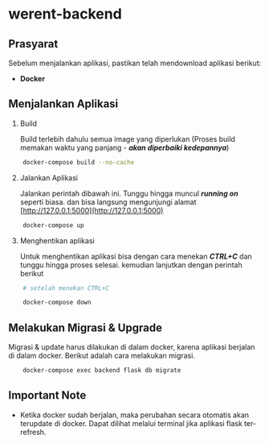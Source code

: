 # werent-backend

## Prasyarat

Sebelum menjalankan aplikasi, pastikan telah mendownload aplikasi berikut:

-   **Docker**

## Menjalankan Aplikasi

1. Build

    Build terlebih dahulu semua image yang diperlukan (Proses build memakan waktu yang panjang - **_akan diperbaiki kedepannya_**)

```bash
    docker-compose build --no-cache
```

2. Jalankan Aplikasi

    Jalankan perintah dibawah ini. Tunggu hingga muncul **_running on_** seperti biasa. dan bisa langsung mengunjungi alamat [http://127.0.0.1:5000](http://127.0.0.1:5000)

```bash
    docker-compose up
```

3. Menghentikan aplikasi

    Untuk menghentikan aplikasi bisa dengan cara menekan **_CTRL+C_** dan tunggu hingga proses selesai. kemudian lanjutkan dengan perintah berikut

```bash
    # setelah menekan CTRL+C

    docker-compose down
```

## Melakukan Migrasi & Upgrade

Migrasi & update harus dilakukan di dalam docker, karena aplikasi berjalan di dalam docker. Berikut adalah cara melakukan migrasi.

```bash
    docker-compose exec backend flask db migrate
```

## Important Note

-   Ketika docker sudah berjalan, maka perubahan secara otomatis akan terupdate di docker. Dapat dilihat melalui terminal jika aplikasi flask ter-refresh.
